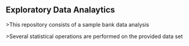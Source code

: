 <h2>Exploratory Data Analaytics</h2>
<p> >This repository consists of a sample bank data analysis</p>
<p> >Several statistical operations are performed on the provided data set</p>
